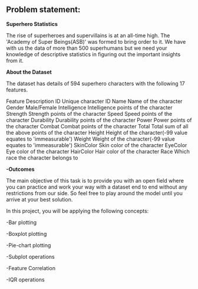 ## Problem statement:

**Superhero Statistics**

The rise of superheroes and supervillains is at an all-time high. The 'Academy of Super Beings(ASB)' was formed to bring order to it. We have with us the data of more than 500 superhumans but we need your knowledge of descriptive statistics in figuring out the important insights from it.

**About the Dataset**

The dataset has details of 594 superhero characters with the following 17 features.

Feature	Description
ID	      Unique character ID
Name	Name of the character
Gender	Male/Female
Intelligence	Intelligence points of the character
Strength	Strength points of the character
Speed	Speed points of the character
Durability	Durability points of the character
Power	Power points of the character
Combat	Combat points of the character
Total	Total sum of all the above points of the character
Height	Height of the character(-99 value equates to 'immeasurable')
Weight	Weight of the character(-99 value equates to 'immeasurable')
SkinColor	Skin color of the character
EyeColor	Eye color of the character
HairColor	Hair color of the character
Race	Which race the character belongs to

**-Outcomes**

The main objective of this task is to provide you with an open field where you can practice and work your way with a dataset end to end without any restrictions from our side. So feel free to play around the model until you arrive at your best solution.

In this project, you will be applying the following concepts:

-Bar plotting

-Boxplot plotting

-Pie-chart plotting

-Subplot operations

-Feature Correlation

-IQR operations

